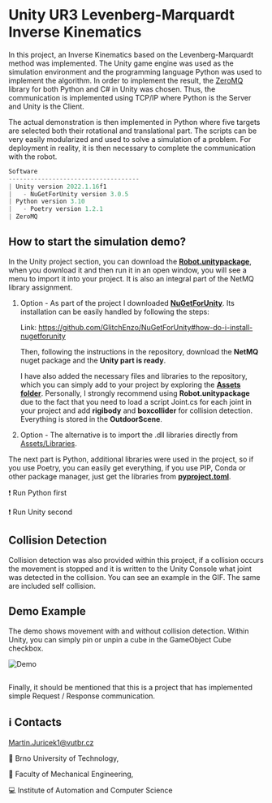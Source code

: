 # Unity UR3 Levenberg-Marquardt Inverse Kinematics

In this project, an Inverse Kinematics based on the Levenberg-Marquardt method was implemented. The Unity game engine was used as the simulation environment and the programming language Python was used to implement the algorithm. In order to implement the result, the [ZeroMQ](https://zeromq.org/) library for both Python and C# in Unity was chosen. Thus, the communication is implemented using TCP/IP where Python is the Server and Unity is the Client.

The actual demonstration is then implemented in Python where five targets are selected both their rotational and translational part. The scripts can be very easily modularized and used to solve a simulation of a problem. For deployment in reality, it is then necessary to complete the communication with the robot.

```javascript
Software
------------------------------------
| Unity version 2022.1.16f1
|   - NuGetForUnity version 3.0.5
| Python version 3.10
|   - Poetry version 1.2.1
| ZeroMQ
```

## How to start the simulation demo?
In the Unity project section, you can download the [**Robot.unitypackage**](https://github.com/Steigner/Unity_UR3_Levenberg-Marquardt/blob/main/Unity/Robot.unitypackage), when you download it and then run it in an open window, you will see a menu to import it into your project. It is also an integral part of the NetMQ library assignment. 

1. Option - As part of the project I downloaded [**NuGetForUnity**](https://github.com/GlitchEnzo/NuGetForUnity). Its installation can be easily handled by following the steps: 

    Link: https://github.com/GlitchEnzo/NuGetForUnity#how-do-i-install-nugetforunity

    Then, following the instructions in the repository, download the **NetMQ** nuget package and the **Unity part is ready**.

    I have also added the necessary files and libraries to the repository, which you can simply add to your project by exploring the [**Assets folder**](https://github.com/Steigner/Unity_UR3_Levenberg-Marquardt/tree/main/Unity/Assets). Personally, I strongly recommend using **Robot.unitypackage** due to the fact that you need to load a script Joint.cs for each joint in your project and add **rigibody** and **boxcollider** for collision detection. Everything is stored in the **OutdoorScene**.
    
2. Option - The alternative is to import the .dll libraries directly from [Assets/Libraries](https://github.com/Steigner/Unity_UR3_Levenberg-Marquardt/tree/main/Unity/Assets/Libraries).

The next part is Python, additional libraries were used in the project, so if you use Poetry, you can easily get everything, if you use PIP, Conda or other package manager, just get the libraries from [**pyproject.toml**](https://github.com/Steigner/Unity_UR3_Levenberg-Marquardt/blob/main/Python/Inverse_Kinematics/pyproject.toml).

:heavy_exclamation_mark: Run Python first

:heavy_exclamation_mark: Run Unity second

## Collision Detection 

Collision detection was also provided within this project, if a collision occurs the movement is stopped and it is written to the Unity Console what joint was detected in the collision. You can see an example in the GIF. The same are included self collision.

## Demo Example
The demo shows movement with and without collision detection. Within Unity, you can simply pin or unpin a cube in the GameObject Cube checkbox.

![Demo](https://github.com/Steigner/Unity_UR3_Levenberg-Marquardt/blob/main/docs/gif_unity.gif)

## 

Finally, it should be mentioned that this is a project that has implemented simple Request / Response communication.

## :information_source: Contacts

Martin.Juricek1@vutbr.cz

:red_circle: Brno University of Technology,

:large_blue_circle: Faculty of Mechanical Engineering,

:computer: Institute of Automation and Computer Science
